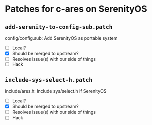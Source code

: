 # Patches for c-ares on SerenityOS

## `add-serenity-to-config-sub.patch`

config/config.sub: Add SerenityOS as portable system

- [ ] Local?
- [X] Should be merged to upstream?
- [ ] Resolves issue(s) with our side of things
- [ ] Hack

## `include-sys-select-h.patch`

include/ares.h: Include sys/select.h if SerenityOS

- [ ] Local?
- [X] Should be merged to upstream?
- [ ] Resolves issue(s) with our side of things
- [ ] Hack
